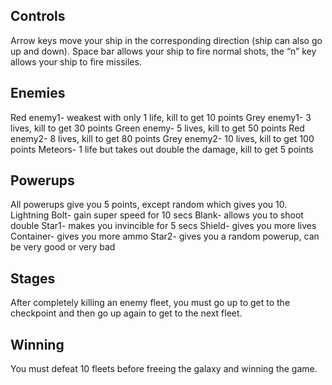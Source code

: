## Controls

Arrow keys move your ship in the corresponding direction (ship can also go up and down). Space bar allows your ship to fire normal shots, the “n” key allows your ship to fire missiles.

## Enemies

Red enemy1- weakest with only 1 life, kill to get 10 points
Grey enemy1- 3 lives, kill to get 30 points
Green enemy- 5 lives, kill to get 50 points
Red enemy2- 8 lives, kill to get 80 points
Grey enemy2- 10 lives, kill to get 100 points
Meteors- 1 life but takes out double the damage, kill to get 5 points

## Powerups

All powerups give you 5 points, except random which gives you 10.
Lightning Bolt- gain super speed for 10 secs
Blank- allows you to shoot double
Star1- makes you invincible for 5 secs
Shield- gives you more lives
Container- gives you more ammo
Star2- gives you a random powerup, can be very good or very bad

## Stages

After completely killing an enemy fleet, you must go up to get to the checkpoint and then go up again to get to the next fleet.

## Winning

You must defeat 10 fleets before freeing the galaxy and winning the game.
